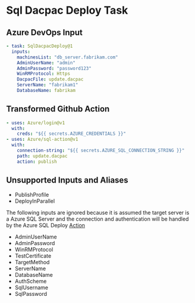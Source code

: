 # Sql Dacpac Deploy Task

## Azure DevOps Input

```yaml
- task: SqlDacpacDeploy@1
  inputs:
    machinesList: "db_server.fabrikam.com"
    AdminUserName: "admin"
    AdminPassword: "password123"
    WinRMProtocol: Https
    DacpacFile: update.dacpac
    ServerName: "fabrikam1"
    DatabaseName: fabrikam
```

## Transformed Github Action

```yaml
- uses: Azure/login@v1
  with:
    creds: "${{ secrets.AZURE_CREDENTIALS }}"
- uses: Azure/sql-action@v1
  with:
    connection-string: "${{ secrets.AZURE_SQL_CONNECTION_STRING }}"
    path: update.dacpac
    action: publish
```

## Unsupported Inputs and Aliases
- PublishProfile
- DeployInParallel

The following inputs are ignored because it is assumed the target server is a Azure SQL Server and the connection and authentication will be handled by the Azure SQL Deploy [Action](https://github.com/marketplace/actions/azure-sql-deploy)
- AdminUserName
- AdminPassword
- WinRMProtocol
- TestCertificate
- TargetMethod
- ServerName
- DatabaseName
- AuthScheme
- SqlUsername
- SqlPassword
